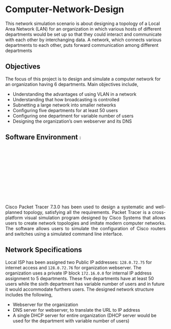 # Computer-Network-Design
This network simulation scenario is about designing a topology of a Local Area Network (LAN) for an organization in which various hosts of different departments would be set up so that they could interact and communicate with each other by interchanging data. A network, which connects various departments to each other, puts forward communication among different departments

## Objectives
The focus of this project is to design and simulate a computer network for an organization having 6 departments. Main objectives include,
- Understanding the advantages of using VLAN in a network
- Understanding that how broadcasting is controlled
- Subnetting a large network into smaller networks
- Configuring five departments for at least 50 users
- Configuring one department for variable number of users
- Designing the organization’s own webserver and its DNS

## Software Environment <img src="https://www.logolynx.com/images/logolynx/s_cc/cce4526c175bf2cc3f4908b8a6c4dd07.png" alt="Cisco Packet Tracer" width="5%"/>
<p align='justify'> Cisco Packet Tracer 7.3.0  has been used to design a systematic and well-planned topology, satisfying all the requirements. Packet Tracer is a cross-platform visual simulation program designed by Cisco Systems that allows users to create network topologies and imitate modern computer networks. The software allows users to simulate the configuration of Cisco routers and switches using a simulated command line interface. </p>

## Network Specifications
Local ISP has been assigned two Public IP addresses: `128.0.72.75` for internet access and `128.0.72.76` for organization webserver. The organization uses a private IP block `172.16.0.0` for internal IP address assignment to 5 departments. These five departments have at least 50 users while the sixth department has variable number of users and in future it would accommodate furthers users.
The designed network structure includes the following,
- Webserver for the organization
- DNS server for webserver, to translate the URL to IP address
- A single DHCP server for entire organization (DHCP server would be used for the department with variable number of users)
